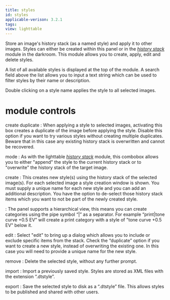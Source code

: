 ```yaml
---
title: styles
id: styles
applicable-verison: 3.2.1
tags: 
view: lighttable
---
```


Store an image's history stack (as a named style) and apply it to other images. Styles can either be created within this panel or in the [_history stack_](../darkroom/history-stack.md) module in the darkroom. This module allows you to create, apply, edit and delete styles.

A list of all available styles is displayed at the top of the module. A search field above the list allows you to input a text string which can be used to filter styles by their name or description.

Double clicking on a style name applies the style to all selected images. 

# module controls

create duplicate
: When applying a style to selected images, activating this box creates a duplicate of the image before applying the style. Disable this option if you want to try various styles without creating multiple duplicates. Beware that in this case any existing history stack is overwritten and cannot be recovered.

mode
: As with the lighttable [_history stack_](./history-stack.md) module, this combobox allows you to either "append" the style to the current history stack or to "overwrite" the history stack of the target image.

create
: This creates new style(s) using the history stack of the selected image(s). For each selected image a style creation window is shown. You must supply a unique name for each new style and you can add an additional description. You have the option to de-select those history stack items which you want to not be part of the newly created style.

: The panel supports a hierarchical view, this means you can create categories using the pipe symbol “|” as a separator. For example “print|tone curve +0.5 EV” will create a print category with a style of "tone curve +0.5 EV" below it.

edit
: Select "edit" to bring up a dialog which allows you to include or exclude specific items from the stack. Check the “duplicate” option if you want to create a new style, instead of overwriting the existing one. In this case you will need to provide a unique name for the new style.

remove
: Delete the selected style, without any further prompt.

import
: Import a previously saved style. Styles are stored as XML files with the extension “.dtstyle”.

export
: Save the selected style to disk as a “.dtstyle” file. This allows styles to be published and shared with other users.
